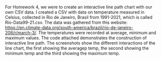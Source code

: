 For Homework 4, we were to create an interactive line path chart with our own CSV data.
I created a CSV with data on temperature measured in Celsius, collected in Rio de Janeiro, Brasil from 1991-2021, which is called Rio-Data99-21.csv.
The data was gathered from this website: https://en.climate-data.org/south-america/brazil/rio-de-janeiro-208/r/march-3/.
The temperatures were recorded at average, minimum and maximum values.
The code attached demonstrates the construction of interactive line path.
The screenshots show the different interactions of the line chart, the first showing the averagep temp, the second showing the minimum temp and the third showing the maximum temp.
